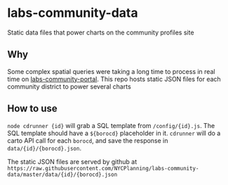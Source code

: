 # labs-community-data
Static data files that power charts on the community profiles site

## Why
Some complex spatial queries were taking a long time to process in real time on [labs-community-portal](https://github.com/NYCPlanning/labs-community-portal).  This repo hosts static JSON files for each community district to power several charts

## How to use
`node cdrunner {id}` will grab a SQL template from `/config/{id}.js`.  The SQL template should have a `${borocd}` placeholder in it.  `cdrunner` will do a carto API call for each `borocd`, and save the response in `data/{id}/{borocd}.json`.

The static JSON files are served by github at `https://raw.githubusercontent.com/NYCPlanning/labs-community-data/master/data/{id}/{borocd}.json`

